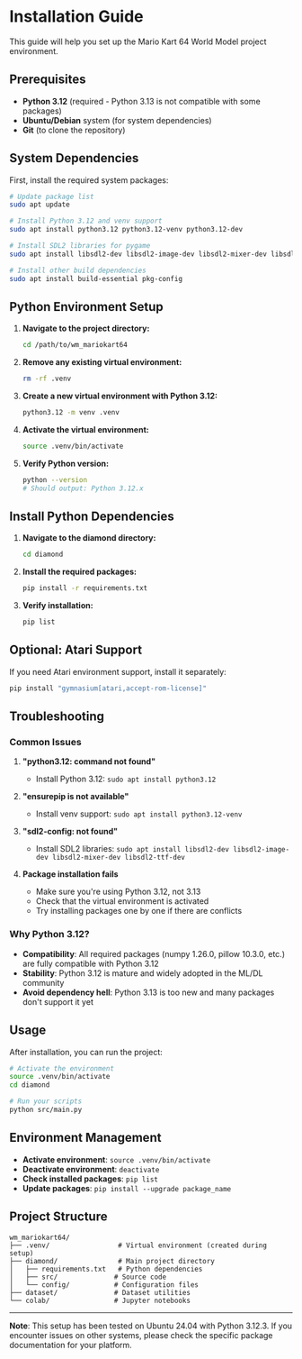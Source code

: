 # Installation Guide

This guide will help you set up the Mario Kart 64 World Model project environment.

## Prerequisites

- **Python 3.12** (required - Python 3.13 is not compatible with some packages)
- **Ubuntu/Debian** system (for system dependencies)
- **Git** (to clone the repository)

## System Dependencies

First, install the required system packages:

```bash
# Update package list
sudo apt update

# Install Python 3.12 and venv support
sudo apt install python3.12 python3.12-venv python3.12-dev

# Install SDL2 libraries for pygame
sudo apt install libsdl2-dev libsdl2-image-dev libsdl2-mixer-dev libsdl2-ttf-dev

# Install other build dependencies
sudo apt install build-essential pkg-config
```

## Python Environment Setup

1. **Navigate to the project directory:**
   ```bash
   cd /path/to/wm_mariokart64
   ```

2. **Remove any existing virtual environment:**
   ```bash
   rm -rf .venv
   ```

3. **Create a new virtual environment with Python 3.12:**
   ```bash
   python3.12 -m venv .venv
   ```

4. **Activate the virtual environment:**
   ```bash
   source .venv/bin/activate
   ```

5. **Verify Python version:**
   ```bash
   python --version
   # Should output: Python 3.12.x
   ```

## Install Python Dependencies

1. **Navigate to the diamond directory:**
   ```bash
   cd diamond
   ```

2. **Install the required packages:**
   ```bash
   pip install -r requirements.txt
   ```

3. **Verify installation:**
   ```bash
   pip list
   ```

## Optional: Atari Support

If you need Atari environment support, install it separately:

```bash
pip install "gymnasium[atari,accept-rom-license]"
```

## Troubleshooting

### Common Issues

1. **"python3.12: command not found"**
   - Install Python 3.12: `sudo apt install python3.12`

2. **"ensurepip is not available"**
   - Install venv support: `sudo apt install python3.12-venv`

3. **"sdl2-config: not found"**
   - Install SDL2 libraries: `sudo apt install libsdl2-dev libsdl2-image-dev libsdl2-mixer-dev libsdl2-ttf-dev`

4. **Package installation fails**
   - Make sure you're using Python 3.12, not 3.13
   - Check that the virtual environment is activated
   - Try installing packages one by one if there are conflicts

### Why Python 3.12?

- **Compatibility**: All required packages (numpy 1.26.0, pillow 10.3.0, etc.) are fully compatible with Python 3.12
- **Stability**: Python 3.12 is mature and widely adopted in the ML/DL community
- **Avoid dependency hell**: Python 3.13 is too new and many packages don't support it yet

## Usage

After installation, you can run the project:

```bash
# Activate the environment
source .venv/bin/activate
cd diamond

# Run your scripts
python src/main.py
```

## Environment Management

- **Activate environment**: `source .venv/bin/activate`
- **Deactivate environment**: `deactivate`
- **Check installed packages**: `pip list`
- **Update packages**: `pip install --upgrade package_name`

## Project Structure

```
wm_mariokart64/
├── .venv/                 # Virtual environment (created during setup)
├── diamond/               # Main project directory
│   ├── requirements.txt   # Python dependencies
│   ├── src/              # Source code
│   └── config/           # Configuration files
├── dataset/              # Dataset utilities
└── colab/                # Jupyter notebooks
```

---

**Note**: This setup has been tested on Ubuntu 24.04 with Python 3.12.3. If you encounter issues on other systems, please check the specific package documentation for your platform.
